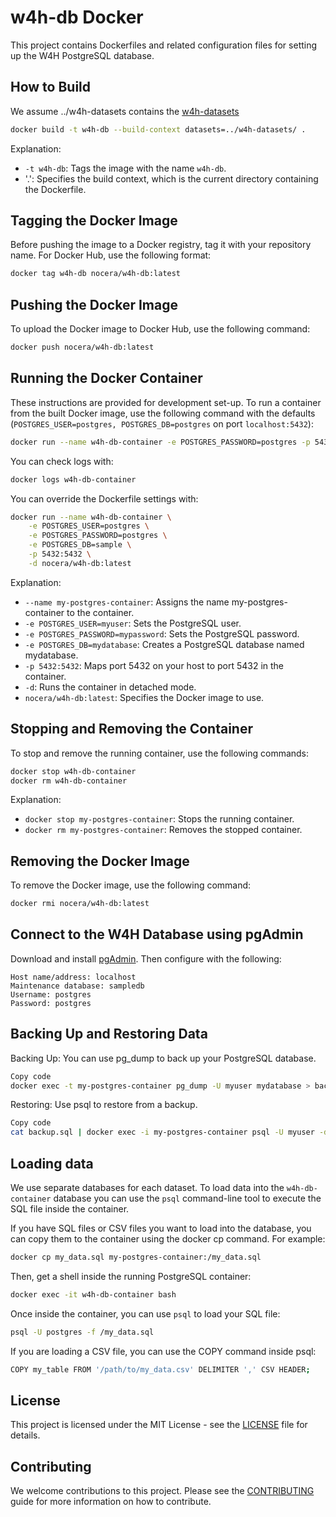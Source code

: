 # w4h-db Docker

This project contains Dockerfiles and related configuration files for setting up the W4H PostgreSQL database.

## How to Build

We assume ../w4h-datasets contains the [w4h-datasets]()

```bash
docker build -t w4h-db --build-context datasets=../w4h-datasets/ .
```

Explanation:

- `-t w4h-db`: Tags the image with the name `w4h-db`.
- '.': Specifies the build context, which is the current directory containing the Dockerfile.

## Tagging the Docker Image

Before pushing the image to a Docker registry, tag it with your repository name. For Docker Hub, use the following format:

```bash
docker tag w4h-db nocera/w4h-db:latest
```

## Pushing the Docker Image

To upload the Docker image to Docker Hub, use the following command:

```bash
docker push nocera/w4h-db:latest
```

## Running the Docker Container

These instructions are provided for development set-up. To run a container from the built Docker image, use the following command with the defaults (`POSTGRES_USER=postgres, POSTGRES_DB=postgres` on port `localhost:5432`):

```bash
docker run --name w4h-db-container -e POSTGRES_PASSWORD=postgres -p 5432:5432 -d nocera/w4h-db:latest
```

You can check logs with:

```bash
docker logs w4h-db-container
```

You can override the Dockerfile settings with:

```bash
docker run --name w4h-db-container \
    -e POSTGRES_USER=postgres \
    -e POSTGRES_PASSWORD=postgres \
    -e POSTGRES_DB=sample \
    -p 5432:5432 \
    -d nocera/w4h-db:latest
```

Explanation:

- `--name my-postgres-container`: Assigns the name my-postgres-container to the container.
- `-e POSTGRES_USER=myuser`: Sets the PostgreSQL user.
- `-e POSTGRES_PASSWORD=mypassword`: Sets the PostgreSQL password.
- `-e POSTGRES_DB=mydatabase`: Creates a PostgreSQL database named mydatabase.
- `-p 5432:5432`: Maps port 5432 on your host to port 5432 in the container.
- `-d`: Runs the container in detached mode.
- `nocera/w4h-db:latest`: Specifies the Docker image to use.

## Stopping and Removing the Container

To stop and remove the running container, use the following commands:

```bash
docker stop w4h-db-container
docker rm w4h-db-container
```

Explanation:

- `docker stop my-postgres-container`: Stops the running container.
- `docker rm my-postgres-container`: Removes the stopped container.

## Removing the Docker Image

To remove the Docker image, use the following command:

```bash
docker rmi nocera/w4h-db:latest
```

## Connect to the W4H Database using pgAdmin

Download and install [pgAdmin](https://www.pgadmin.org/). Then configure with the following:

```plaintext
Host name/address: localhost
Maintenance database: sampledb
Username: postgres
Password: postgres
```

## Backing Up and Restoring Data

Backing Up: You can use pg_dump to back up your PostgreSQL database.

```bash
Copy code
docker exec -t my-postgres-container pg_dump -U myuser mydatabase > backup.sql
```

Restoring: Use psql to restore from a backup.

```bash
Copy code
cat backup.sql | docker exec -i my-postgres-container psql -U myuser -d mydatabase
```

## Loading data

We use separate databases for each dataset. To load data into the `w4h-db-container` database you can use the `psql` command-line tool to execute the SQL file inside the container.

If you have SQL files or CSV files you want to load into the database, you can copy them to the container using the docker cp command. For example:

```bash
docker cp my_data.sql my-postgres-container:/my_data.sql
```

Then, get a shell inside the running PostgreSQL container:

```bash
docker exec -it w4h-db-container bash
```

Once inside the container, you can use `psql` to load your SQL file:

```bash
psql -U postgres -f /my_data.sql
```

If you are loading a CSV file, you can use the COPY command inside psql:

```bash
COPY my_table FROM '/path/to/my_data.csv' DELIMITER ',' CSV HEADER;
```

## License

This project is licensed under the MIT License - see the [LICENSE](LICENSE) file for details.

## Contributing

We welcome contributions to this project. Please see the [CONTRIBUTING](CONTRIBUTING.md) guide for more information on how to contribute.